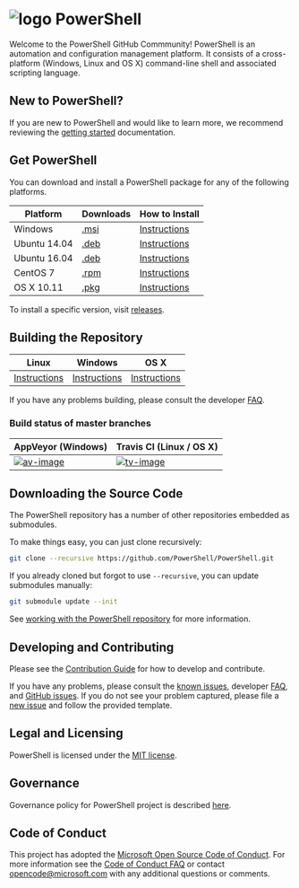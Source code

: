 ![logo][] PowerShell
====================

Welcome to the PowerShell GitHub Commmunity! PowerShell is an automation and configuration management platform.
It consists of a cross-platform (Windows, Linux and OS X) command-line shell and associated scripting language. 

[logo]: assets/Powershell_64.png

New to PowerShell?
------------------

If you are new to PowerShell and would like to learn more, we recommend reviewing the [getting started][] documentation.

[getting started]: docs/learning-powershell

Get PowerShell
--------------

You can download and install a PowerShell package for any of the following platforms.

| Platform     | Downloads           | How to Install              |
|--------------|---------------------|-----------------------------|
| Windows      | [.msi][rl-windows]  | [Instructions][in-windows]  |
| Ubuntu 14.04 | [.deb][rl-ubuntu14] | [Instructions][in-ubuntu14] |
| Ubuntu 16.04 | [.deb][rl-ubuntu16] | [Instructions][in-ubuntu16] |
| CentOS 7     | [.rpm][rl-centos]   | [Instructions][in-centos]   |
| OS X 10.11   | [.pkg][rl-osx]      | [Instructions][in-osx]      |

[rl-windows]: https://github.com/PowerShell/PowerShell/releases/download/v6.0.0-alpha.8/PowerShell_6.0.0.8.msi
[rl-ubuntu14]: https://github.com/PowerShell/PowerShell/releases/download/v6.0.0-alpha.8/powershell_6.0.0-alpha.8-1_amd64-ubuntu.14.04-x64.deb
[rl-ubuntu16]: https://github.com/PowerShell/PowerShell/releases/download/v6.0.0-alpha.8/powershell_6.0.0-alpha.8-1_amd64-ubuntu.16.04-x64.deb
[rl-centos]: https://github.com/PowerShell/PowerShell/releases/download/v6.0.0-alpha.8/powershell-6.0.0_alpha.8-1.x86_64-centos.7-x64.rpm
[rl-osx]: https://github.com/PowerShell/PowerShell/releases/download/v6.0.0-alpha.8/powershell-6.0.0-alpha.8-osx.10.11-x64.pkg

[installation]: docs/installation
[in-windows]: docs/installation/windows.md#msi
[in-ubuntu14]: docs/installation/linux.md#ubuntu-1404
[in-ubuntu16]: docs/installation/linux.md#ubuntu-1604
[in-centos]: docs/installation/linux.md#centos-7
[in-osx]: docs/installation/linux.md#os-x-1011

To install a specific version, visit [releases](https://github.com/PowerShell/PowerShell/releases).

Building the Repository
-----------------------

| Linux                    | Windows                    | OS X                   |
|--------------------------|----------------------------|------------------------|
| [Instructions][bd-linux] | [Instructions][bd-windows] | [Instructions][bd-osx] |

If you have any problems building, please consult the developer [FAQ][].

### Build status of master branches

| AppVeyor (Windows)       | Travis CI (Linux / OS X) |
|--------------------------|--------------------------|
| [![av-image][]][av-site] | [![tv-image][]][tv-site] |

[bd-linux]: docs/building/linux.md
[bd-windows]: docs/building/windows-core.md
[bd-osx]: docs/building/osx.md

[FAQ]: docs/FAQ.md

[tv-image]: https://travis-ci.com/PowerShell/PowerShell.svg?token=31YifM4jfyVpBmEGitCm&branch=master
[tv-site]: https://travis-ci.com/PowerShell/PowerShell/branches
[av-image]: https://ci.appveyor.com/api/projects/status/jtefab3hpngtyesp/branch/master?svg=true
[av-site]: https://ci.appveyor.com/project/PowerShell/powershell/branch/master

Downloading the Source Code
---------------------------

The PowerShell repository has a number of other repositories embedded as submodules.

To make things easy, you can just clone recursively:

```sh
git clone --recursive https://github.com/PowerShell/PowerShell.git
```

If you already cloned but forgot to use `--recursive`, you can update submodules manually:

```sh
git submodule update --init
```

See [working with the PowerShell repository](docs/git) for more information.

Developing and Contributing
--------------------------

Please see the [Contribution Guide][] for how to develop and contribute.

If you have any problems, please consult the [known issues][], developer [FAQ][], and [GitHub issues][].
If you do not see your problem captured, please file a [new issue][] and follow the provided template.

[Contribution Guide]: .github/CONTRIBUTING.md
[known issues]: docs/KNOWNISSUES.md
[GitHub issues]: https://github.com/PowerShell/PowerShell/issues
[new issue]:https://github.com/PowerShell/PowerShell/issues/new

Legal and Licensing
-------------------

PowerShell is licensed under the [MIT license][].

[MIT license]: LICENSE.txt

Governance
-------------------

Governance policy for PowerShell project is described [here][].  

[here]: https://github.com/PowerShell/PowerShell/blob/master/docs/community/governance.md

Code of Conduct
---------------

This project has adopted the [Microsoft Open Source Code of Conduct][conduct-code].
For more information see the [Code of Conduct FAQ][conduct-FAQ] or contact [opencode@microsoft.com][conduct-email] with any additional questions or comments.

[conduct-code]: http://opensource.microsoft.com/codeofconduct/
[conduct-FAQ]: http://opensource.microsoft.com/codeofconduct/faq/
[conduct-email]: mailto:opencode@microsoft.com
